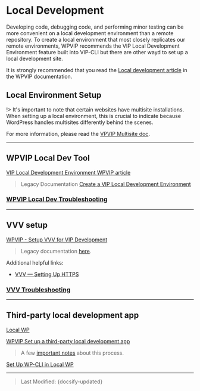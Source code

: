 # Local Development

Developing code, debugging code, and performing minor testing can be more convenient on a local development environment than a remote repository. To create a local environment that most closely replicates our remote environments, WPVIP recommends the VIP Local Development Environment feature built into VIP-CLI but there are other wayd to set up a local development site.

It is strongly recommended that you read the [Local development article](https://docs.wpvip.com/how-tos/local-development/) in the WPVIP documentation.

## Local Environment Setup

!> It's important to note that certain websites have multisite installations. When setting up a local environment, this is crucial to indicate because WordPress handles multisites differently behind the scenes.

For more information, please read the [VPVIP Multisite doc](https://docs.wpvip.com/technical-references/multisites/).

----------------------------------------------------------------------

## WPVIP Local Dev Tool

[VIP Local Development Environment WPVIP article](https://docs.wpvip.com/technical-references/vip-local-development-environment/)

> Legacy Documentation [Create a VIP Local Development Environment](/local-development/vip-local-dev-env.md?id=vip-local-development-environment)

### [WPVIP Local Dev Troubleshooting](/local-development/wpvip-local-troubleshooting.md?id=troubleshooting)

----------------------------------------------------------------------

## VVV setup

[WPVIP - Setup VVV for VIP Development](https://docs.wpvip.com/how-tos/local-development/set-up-vvv/)

> Legacy documentation [here](/local-development/vvv-setup.md?id=set-up-vvv-for-vip-development).

Additional helpful links:

- [VVV — Setting Up HTTPS](https://varyingvagrantvagrants.org/docs/en-US/references/https/)

### [VVV Troubleshooting](/local-development/vvv-troubleshooting.md?id=troubleshooting)

----------------------------------------------------------------------

## Third-party local development app

[Local WP](https://localwp.com/)

[WPVIP Set up a third-party local development app](https://docs.wpvip.com/how-tos/third-party-local-development/)

> A few [important notes](/local-development/third-party-local-notes.md?id=set-up-a-third-party-local-development-app) about this process.

[Set Up WP-CLI in Local WP](/local-development/wp-cli-local-wp.md)

----------------------------------------------------------------------

> Last Modified: {docsify-updated}
